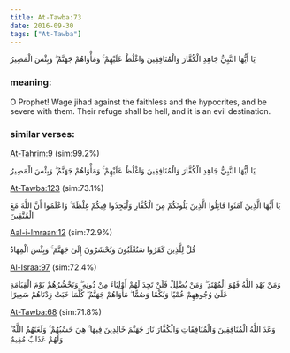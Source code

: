 ```yaml
---
title: At-Tawba:73
date: 2016-09-30
tags: ["At-Tawba"]
---
```

يَا أَيُّهَا النَّبِيُّ جَاهِدِ الْكُفَّارَ وَالْمُنَافِقِينَ وَاغْلُظْ عَلَيْهِمْ ۚ وَمَأْوَاهُمْ جَهَنَّمُ ۖ وَبِئْسَ الْمَصِيرُ
### meaning: 
O Prophet! Wage jihad against the faithless and the hypocrites, and be severe with them. Their refuge shall be hell, and it is an evil destination.
### similar verses: 

[At-Tahrim:9](/66/9) (sim:99.2%)

يَا أَيُّهَا النَّبِيُّ جَاهِدِ الْكُفَّارَ وَالْمُنَافِقِينَ وَاغْلُظْ عَلَيْهِمْ ۚ وَمَأْوَاهُمْ جَهَنَّمُ ۖ وَبِئْسَ الْمَصِيرُ

[At-Tawba:123](/9/123) (sim:73.1%)

يَا أَيُّهَا الَّذِينَ آمَنُوا قَاتِلُوا الَّذِينَ يَلُونَكُمْ مِنَ الْكُفَّارِ وَلْيَجِدُوا فِيكُمْ غِلْظَةً ۚ وَاعْلَمُوا أَنَّ اللَّهَ مَعَ الْمُتَّقِينَ

[Aal-i-Imraan:12](/3/12) (sim:72.9%)

قُلْ لِلَّذِينَ كَفَرُوا سَتُغْلَبُونَ وَتُحْشَرُونَ إِلَىٰ جَهَنَّمَ ۚ وَبِئْسَ الْمِهَادُ

[Al-Israa:97](/17/97) (sim:72.4%)

وَمَنْ يَهْدِ اللَّهُ فَهُوَ الْمُهْتَدِ ۖ وَمَنْ يُضْلِلْ فَلَنْ تَجِدَ لَهُمْ أَوْلِيَاءَ مِنْ دُونِهِ ۖ وَنَحْشُرُهُمْ يَوْمَ الْقِيَامَةِ عَلَىٰ وُجُوهِهِمْ عُمْيًا وَبُكْمًا وَصُمًّا ۖ مَأْوَاهُمْ جَهَنَّمُ ۖ كُلَّمَا خَبَتْ زِدْنَاهُمْ سَعِيرًا

[At-Tawba:68](/9/68) (sim:71.8%)

وَعَدَ اللَّهُ الْمُنَافِقِينَ وَالْمُنَافِقَاتِ وَالْكُفَّارَ نَارَ جَهَنَّمَ خَالِدِينَ فِيهَا ۚ هِيَ حَسْبُهُمْ ۚ وَلَعَنَهُمُ اللَّهُ ۖ وَلَهُمْ عَذَابٌ مُقِيمٌ
